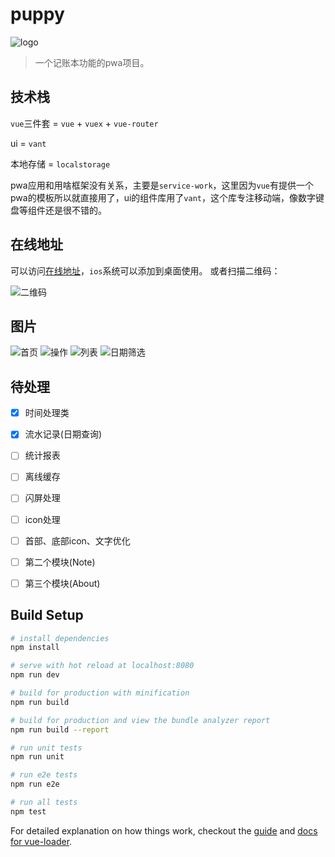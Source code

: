 # puppy

![logo](/static/img/icons/192.png)

> 一个记账本功能的pwa项目。

## 技术栈

`vue`三件套 = `vue` + `vuex` + `vue-router`

ui = `vant`

本地存储 = `localstorage`

pwa应用和用啥框架没有关系，主要是`service-work`，这里因为`vue`有提供一个pwa的模板所以就直接用了，ui的组件库用了`vant`，这个库专注移动端，像数字键盘等组件还是很不错的。

## 在线地址

可以访问[在线地址](https://limengke123.github.io/#/)，`ios`系统可以添加到桌面使用。
或者扫描二维码：

![二维码](/img/qrcode.png)

## 图片

![首页](/img/IMG_1779.PNG)
![操作](/img/IMG_1780.PNG)
![列表](/img/IMG_1781.PNG)
![日期筛选](/img/IMG_1782.PNG)

## 待处理

- [X] 时间处理类
- [X] 流水记录(日期查询)
- [ ] 统计报表
- [ ] 离线缓存
- [ ] 闪屏处理
- [ ] icon处理
- [ ] 首部、底部icon、文字优化
- [ ] 第二个模块(Note)
- [ ] 第三个模块(About)


## Build Setup

``` bash
# install dependencies
npm install

# serve with hot reload at localhost:8080
npm run dev

# build for production with minification
npm run build

# build for production and view the bundle analyzer report
npm run build --report

# run unit tests
npm run unit

# run e2e tests
npm run e2e

# run all tests
npm test
```

For detailed explanation on how things work, checkout the [guide](http://vuejs-templates.github.io/webpack/) and [docs for vue-loader](http://vuejs.github.io/vue-loader).
